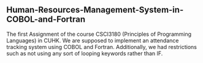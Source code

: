 ## Human-Resources-Management-System-in-COBOL-and-Fortran
The first Assignment of the course CSCI3180 (Principles of Programming Languages) in CUHK. We are supposed to implement an attendance tracking system using COBOL and Fortran. Additionally, we had restrictions such as not using any sort of looping keywords rather than IF. 
